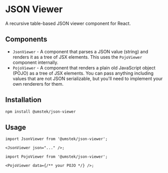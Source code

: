 # JSON Viewer

A recursive table-based JSON viewer component for React.

## Components

- `JsonViewer` - A component that parses a JSON value (string) and renders it as a tree of JSX elements. This uses the `PojoViewer` component internally.
- `PojoViewer` - A component that renders a plain old JavaScript object (POJO) as a tree of JSX elements. You can pass anything including values that are not JSON serializable, but you'll need to implement your own renderers for them.

## Installation

```bash
npm install @umstek/json-viewer
```

## Usage

```tsx
import JsonViewer from '@umstek/json-viewer';

<JsonViewer json="..." />;
```

```tsx
import PojoViewer from '@umstek/json-viewer';

<PojoViewer data={/** your POJO */} />;
```

